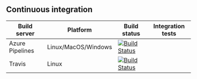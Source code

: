 ## Continuous integration

| Build server                | Platform                    | Build status                                                                                                                                                                                            | Integration tests |
|-----------------------------|-----------------------------|---------------------------------------------------------------------------------------------------------------------------------------------------------------------------------------------------------|-------------------|
| Azure Pipelines             | Linux/MacOS/Windows         |[![Build Status](https://dev.azure.com/iambipinpaul/AspNetCoreDevOps/_apis/build/status/iAmBipinPaul.AspNetCoreDevOps)](https://dev.azure.com/iambipinpaul/AspNetCoreDevOps/_build/latest?definitionId=2)|                   |
| Travis                      | Linux                       |[![Build Status](https://travis-ci.com/iAmBipinPaul/AspNetCoreDevOps.svg?branch=master)](https://travis-ci.com/iAmBipinPaul/AspNetCoreDevOps)                                                                          |                   |
